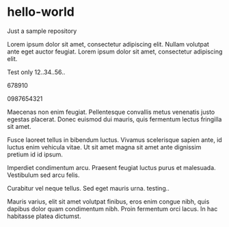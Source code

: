 # hello-world
Just a sample repository

Lorem ipsum dolor sit amet, consectetur adipiscing elit. Nullam volutpat ante eget auctor feugiat. Lorem ipsum dolor sit amet, consectetur adipiscing elit.

Test only
12..34..56..

678910

0987654321



Maecenas non enim feugiat. Pellentesque convallis metus venenatis justo egestas placerat. Donec euismod dui mauris, quis fermentum lectus fringilla sit amet. 


Fusce laoreet tellus in bibendum luctus. Vivamus scelerisque sapien ante, id luctus enim vehicula vitae. Ut sit amet magna sit amet ante dignissim pretium id id ipsum.



Imperdiet condimentum arcu. Praesent feugiat luctus purus et malesuada. Vestibulum sed arcu felis.



Curabitur vel neque tellus. Sed eget mauris urna. 
testing..


Mauris varius, elit sit amet volutpat finibus, eros enim congue nibh, quis dapibus dolor quam condimentum nibh. Proin fermentum orci lacus. In hac habitasse platea dictumst.
